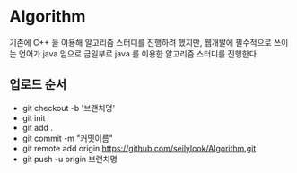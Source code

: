 # Algorithm

기존에 C++ 을 이용해 알고리즘 스터디를 진행하려 했지만, 웹개발에 필수적으로 쓰이는 언어가 java 임으로 금일부로 java 를 이용한 
알고리즘 스터디를 진행한다.

## 업로드 순서
* git checkout -b '브랜치명'
* git init
* git add .
* git commit -m "커밋이름"
* git remote add origin https://github.com/seilylook/Algorithm.git
* git push -u origin 브랜치명
